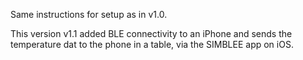 Same instructions for setup as in v1.0.

This version v1.1 added BLE connectivity to an iPhone and sends the temperature dat to the phone in a table, via the SIMBLEE app on iOS.
